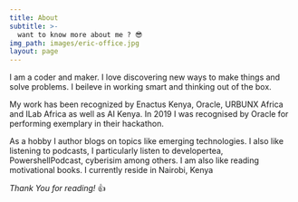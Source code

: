 ```yaml
---
title: About
subtitle: >-
  want to know more about me ? 😎
img_path: images/eric-office.jpg
layout: page
---
```


I am a coder and maker. I love discovering new ways to make things and solve problems. I beileve in working smart and thinking out of the box.

My work has been recognized by Enactus Kenya, Oracle, URBUNX Africa and ILab Africa as well as AI Kenya. In 2019 I was recognised by Oracle for performing exemplary in their hackathon. 

As a hobby I author blogs on topics like emerging technologies. I also like listening to podcasts, I particularly listen to developertea, PowershellPodcast, cyberisim among others. I am also like reading motivational books. I currently reside in Nairobi, Kenya

_Thank You for reading!_ 👍
